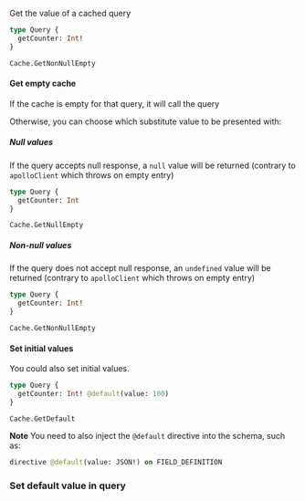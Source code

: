 Get the value of a cached query

```graphql
type Query {
  getCounter: Int!
}
```

```snapshot
Cache.GetNonNullEmpty
```

#### Get empty cache

If the cache is empty for that query, it will call the query

Otherwise, you can choose which substitute value to be presented with:

##### Null values

If the query accepts null response, a `null` value will be returned (contrary to `apolloClient` which throws on empty entry)

```graphql
type Query {
  getCounter: Int
}
```

```snapshot
Cache.GetNullEmpty
```

##### Non-null values

If the query does not accept null response, an `undefined` value will be returned (contrary to `apolloClient` which throws on empty entry)

```graphql
type Query {
  getCounter: Int!
}
```

```snapshot
Cache.GetNonNullEmpty
```

#### Set initial values

You could also set initial values.

```graphql
type Query {
  getCounter: Int! @default(value: 100)
}
```

```snapshot
Cache.GetDefault
```

**Note** You need to also inject the `@default` directive into the schema, such as:

```graphql
directive @default(value: JSON!) on FIELD_DEFINITION
```

### Set default value in query
